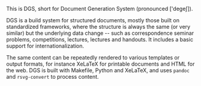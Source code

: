 This is DGS, short for Document Generation System (pronounced ['degeʃ]).

DGS is a build system for structured documents, mostly those built on standardized
frameworks, where the structure is always the same (or very similar) but the underlying
data change -- such as correspondence seminar problems, competitions, lectures,
lectures and handouts. It includes a basic support for internationalization.

The same content can be repeatedly rendered to various templates or output formats,
for instance XeLaTeX for printable documents and HTML for the web.
DGS is built with Makefile, Python and XeLaTeX, and uses `pandoc` and `rsvg-convert`
to process content.
